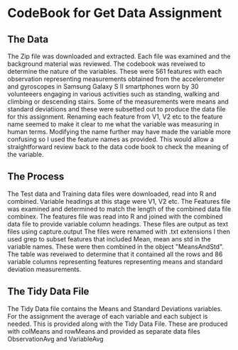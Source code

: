 CodeBook for Get Data Assignment
========================================================
## The Data
The Zip file was downloaded and extracted. Each file was examined and the background material was reviewed.
The codebook was reveiwed to determine the nature of the variables. These were 561 features with each observation representing measurements obtained from the accelerometer and gyroscopes in Samsung Galaxy S II smartphones worn by 30 volunteeers engaging in various activities such as standing, walking and climbing or descending stairs.
Some of the measurements were means and standard deviatiions and these were subsetted out to produce the data file for this assignment.
Renaming each feature from V1, V2 etc to the feature name seemed to make it clear to me what the variable was measuring in human terms. Modifying the name further may have made the variable more confusing so I used the feature names as provided.
This would allow a straightforward review back to the data code book to check the meaning of the variable.
## The Process
The Test data and Training data files were downloaded, read into R and combined. Variable headings at this stage were V1, V2 etc.
The Features file was examined and determined to match the length of the combined data file combinex.
The features file was read into R and joined with the combined data file to provide variable column headings.
These files are output as text files using capture.output
The files were renamed with .txt extensions
I then used grep to subset features that included Mean, mean ans std in the variable names.
These were then combined in the object "MeansAndStd". The table was reveiwed to determine that it contained all the rows and 86 variable columns representing features representing means and standard deviation measurements.
## The Tidy Data File
The Tidy Data file contains the Means and Standard Deviations variables.
For the assignment the average of each variable and each subject is needed. This is provided along with the Tidy Data File.
These are produced with colMeans and rowMeans and provided as separate data files ObservationAvg and VariableAvg

